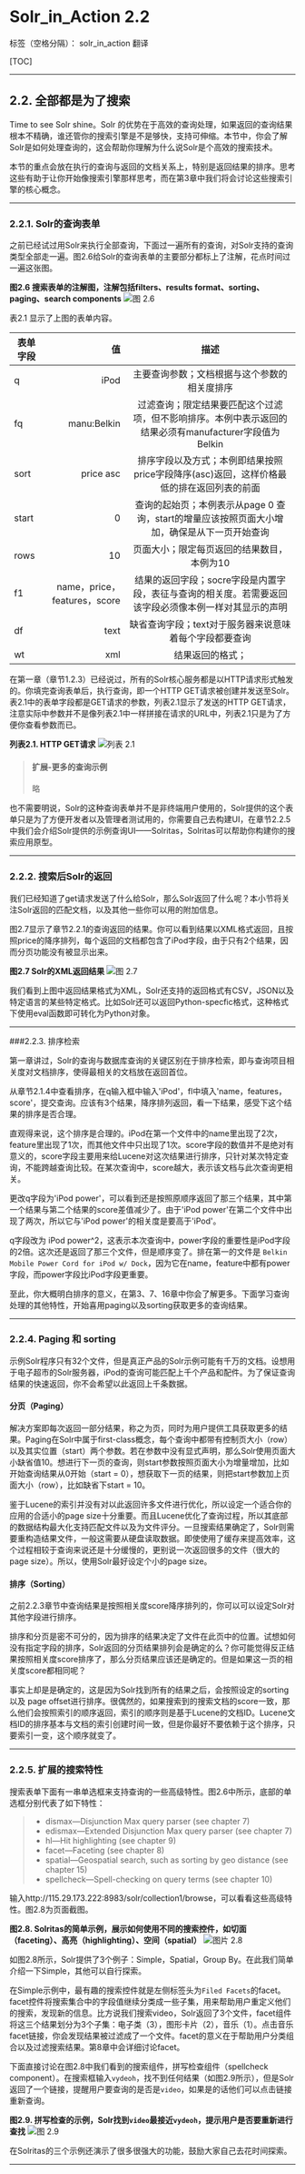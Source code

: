 # Solr_in_Action 2.2

标签（空格分隔）： solr_in_action 翻译

[TOC]

---

## 2.2. 全部都是为了搜索

Time to see Solr shine。Solr 的优势在于高效的查询处理，如果返回的查询结果根本不精确，谁还管你的搜索引擎是不是够快，支持可伸缩。本节中，你会了解Solr是如何处理查询的，这会帮助你理解为什么说Solr是个高效的搜索技术。

本节的重点会放在执行的查询与返回的文档关系上，特别是返回结果的排序。思考这些有助于让你开始像搜索引擎那样思考，而在第3章中我们将会讨论这些搜索引擎的核心概念。

---

### 2.2.1. Solr的查询表单

之前已经试过用Solr来执行全部查询，下面过一遍所有的查询，对Solr支持的查询类型全部走一遍。图2.6给Solr的查询表单的主要部分都标上了注解，花点时间过一遍这张图。

**图2.6 搜索表单的注解图，注解包括filters、results format、sorting、paging、search components**
![图 2.6](https://raw.githubusercontent.com/yyjtry/solr_in_action/master/solr_chapter_2/2.6.PNG)

表2.1 显示了上图的表单内容。

| 表单字段        | 值   |  描述  |
| --------   | -----:  | :----:  |
|q     | iPod |   主要查询参数；文档根据与这个参数的相关度排序    |
| fq       |   manu:Belkin   |   过滤查询；限定结果要匹配这个过滤项，但不影响排序。本例中表示返回的结果必须有manufacturer字段值为Belkin   |
| sort        |    price asc    |  排序字段以及方式；本例即结果按照price字段降序(asc)返回，这样价格最低的排在返回列表的前面  |
| start | 0 | 查询的起始页；本例表示从page 0 查询，start的增量应该按照页面大小增加，确保是从下一页开始查询|
| rows | 10 | 页面大小；限定每页返回的结果数目，本例为10|
| f1 | name，price，features，score | 结果的返回字段；socre字段是内置字段，表征与查询的相关度。若需要返回该字段必须像本例一样对其显示的声明|
| df | text | 缺省查询字段；text对于服务器来说意味着每个字段都要查询|
| wt | xml | 结果返回的格式；|

在第一章（章节1.2.3）已经说过，所有的Solr核心服务都是以HTTP请求形式触发的。你填完查询表单后，执行查询，即一个HTTP GET请求被创建并发送至Solr。表2.1中的表单字段都是GET请求的参数，列表2.1显示了发送的HTTP GET请求，注意实际中参数并不是像列表2.1中一样拼接在请求的URL中，列表2.1只是为了方便你查看参数而已。

**列表2.1. HTTP GET请求**
![列表 2.1](https://raw.githubusercontent.com/yyjtry/solr_in_action/master/solr_chapter_2/b2.1.PNG)

> #### **扩展-更多的查询示例**
> 略

也不需要明说，Solr的这种查询表单并不是非终端用户使用的，Solr提供的这个表单只是为了方便开发者以及管理者测试用的，你需要自己去构建UI，在章节2.2.5中我们会介绍Solr提供的示例查询UI——Solritas，Solritas可以帮助你构建你的搜索应用原型。

---

### 2.2.2. 搜索后Solr的返回

我们已经知道了get请求发送了什么给Solr，那么Solr返回了什么呢？本小节将关注Solr返回的匹配文档，以及其他一些你可以用的附加信息。

图2.7显示了章节2.2.1的查询返回的结果。你可以看到结果以XML格式返回，且按照price的降序排列，每个返回的文档都包含了iPod字段，由于只有2个结果，因而分页功能没有被显示出来。

**图2.7 Solr的XML返回结果**
![图 2.7](https://raw.githubusercontent.com/yyjtry/solr_in_action/master/solr_chapter_2/2.7.PNG)

我们看到上图中返回结果格式为XML，Solr还支持的返回格式有CSV，JSON以及特定语言的某些特定格式。比如Solr还可以返回Python-specfic格式，这种格式下使用eval函数即可转化为Python对象。

---

###2.2.3. 排序检索

第一章讲过，Solr的查询与数据库查询的关键区别在于排序检索，即与查询项目相关度对文档排序，使得最相关的文档放在返回首位。

从章节2.1.4中查看排序，在q输入框中输入'iPod'，fl中填入'name，features，score'，提交查询。应该有3个结果，降序排列返回，看一下结果，感受下这个结果的排序是否合理。

直观得来说，这个排序是合理的。iPod在第一个文件中的name里出现了2次，feature里出现了1次，而其他文件中只出现了1次。score字段的数值并不是绝对有意义的，score字段主要用来给Lucene对这次结果进行排序，只针对某次特定查询，不能跨越查询比较。在某次查询中，score越大，表示该文档与此次查询更相关。

更改q字段为'iPod power'，可以看到还是按照原顺序返回了那三个结果，其中第一个结果与第二个结果的score差值减少了。由于'iPod power'在第二个文件中出现了两次，所以它与'iPod power'的相关度是要高于'iPod'。

q字段改为 iPod power^2，这表示本次查询中，power字段的重要性是iPod字段的2倍。这次还是返回了那三个文件，但是顺序变了。排在第一的文件是 `Belkin Mobile Power Cord for iPod w/ Dock`，因为它在name，feature中都有power字段，而power字段比iPod字段更重要。

至此，你大概明白排序的意义，在第3、7、16章中你会了解更多。下面学习查询处理的其他特性，开始喜用paging以及sorting获取更多的查询结果。

---

### 2.2.4. Paging 和 sorting

示例Solr程序只有32个文件，但是真正产品的Solr示例可能有千万的文档。设想用于电子超市的Solr服务器，iPod的查询可能匹配上千个产品和配件。为了保证查询结果的快速返回，你不会希望以此返回上千条数据。

#### **分页（Paging）**

解决方案即每次返回一部分结果，称之为页，同时为用户提供工具获取更多的结果。Paging在Solr中属于first-class概念，每个查询中都带有控制页大小（row）以及其实位置（start）两个参数。若在参数中没有显式声明，那么Solr使用页面大小缺省值10。想进行下一页的查询，则start参数按照页面大小为增量增加，比如开始查询结果从0开始（start = 0），想获取下一页的结果，则把start参数加上页面大小（row），比如缺省下start = 10。

鉴于Lucene的索引并没有对以此返回许多文件进行优化，所以设定一个适合你的应用的合适小的page size十分重要。而且Lucene优化了查询过程，所以其底部的数据结构最大化支持匹配文件以及为文件评分。一旦搜索结果确定了，Solr则需要重构造结果文件，一般这需要从硬盘读取数据。即使使用了缓存来提高效率，这个过程相较于查询来说还是十分缓慢的，更别说一次返回很多的文件（很大的page size）。所以，使用Solr最好设定个小的page size。

#### **排序（Sorting）**

之前2.2.3章节中查询结果是按照相关度score降序排列的，你可以可以设定Solr对其他字段进行排序。

排序和分页是密不可分的，因为排序的结果决定了文件在此页中的位置。试想如何没有指定字段的排序，Solr返回的分页结果排列会是确定的么？你可能觉得反正结果按照相关度score排序了，那么分页结果应该还是确定的。但是如果这一页的相关度score都相同呢？

事实上却是是确定的，这是因为Solr找到所有的结果之后，会按照设定的sorting 以及 page offset进行排序。很偶然的，如果搜索到的搜索文档的score一致，那么他们会按照索引的顺序返回，索引的顺序则是基于Lucene的文档ID。Lucene文档ID的排序基本与文档的索引创建时间一致，但是你最好不要依赖于这个排序，只要索引一变，这个顺序就变了。

---

### 2.2.5. 扩展的搜索特性

搜索表单下面有一串单选框来支持查询的一些高级特性。图2.6中所示，底部的单选框分别代表了如下特性：
> * dismax—Disjunction Max query parser (see chapter 7) 
> * edismax—Extended Disjunction Max query parser (see chapter 7) 
> * hl—Hit highlighting (see chapter 9) 
> * facet—Faceting (see chapter 8) 
> * spatial—Geospatial search, such as sorting by geo distance (see chapter 15) 
> * spellcheck—Spell-checking on query terms (see chapter 10) 

输入http://115.29.173.222:8983/solr/collection1/browse，可以看看这些高级特性。图2.8为页面截图。

**图2.8.  Solritas的简单示例，展示如何使用不同的搜索控件，如切面（faceting）、高亮（highlighting）、空间（spatial）**
![图片 2.8](https://raw.githubusercontent.com/yyjtry/solr_in_action/master/solr_chapter_2/2.8.PNG)

如图2.8所示，Solr提供了3个例子：Simple，Spatial，Group By。在此我们简单介绍一下Simple，其他可以自行探索。

在Simple示例中，最有趣的搜索控件就是左侧标签头为`Filed Facets`的facet。facet控件将搜索集合中的字段值继续分类成一些子集，用来帮助用户重定义他们的搜索，发现新的信息。比方说我们搜索video，Solr返回了3个文件，facet组件将这三个结果划分为3个子集：电子类（3），图形卡片（2），音乐（1）。点击音乐facet链接，你会发现结果被过滤成了一个文件。facet的意义在于帮助用户分类组合以及过滤搜索结果。第8章中会详细讨论facet。

下面直接讨论在图2.8中我们看到的搜索组件，拼写检查组件（spellcheck component）。在搜索框输入`vydeoh`，找不到任何结果（如图2.9所示），但是Solr返回了一个链接，提醒用户要查询的是否是`video`，如果是的话他们可以点击链接重新查询。

**图2.9. 拼写检查的示例，Solr找到`video`最接近`vydeoh`，提示用户是否要重新进行查找**
![图 2.9](https://raw.githubusercontent.com/yyjtry/solr_in_action/master/solr_chapter_2/2.9.PNG)

在Solritas的三个示例还演示了很多很强大的功能，鼓励大家自己去花时间探索。

---






